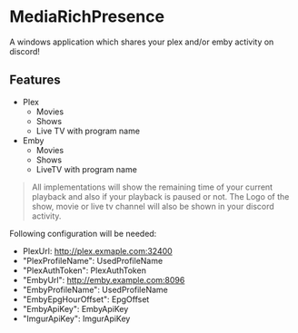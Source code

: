 # MediaRichPresence

A windows application which shares your plex and/or emby activity on discord!

## Features

 - Plex
	 - Movies
	 - Shows
	 - Live TV with program name
 - Emby
	 - Movies
	 - Shows
	 - LiveTV with program name

> All implementations will show the remaining time of your current playback and also if your playback is paused or not.
> The Logo of the show, movie or live tv channel will also be shown in your discord activity.

Following configuration will be needed:
  - PlexUrl: http://plex.exmaple.com:32400
  - "PlexProfileName": UsedProfileName
  - "PlexAuthToken": PlexAuthToken
  - "EmbyUrl": http://emby.example.com:8096
  - "EmbyProfileName": UsedProfileName
  - "EmbyEpgHourOffset":  EpgOffset
  - "EmbyApiKey": EmbyApiKey
  - "ImgurApiKey": ImgurApiKey
